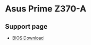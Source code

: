 # Asus Prime Z370-A

## Support page
- [BIOS Download](https://www.asus.com/motherboards-components/motherboards/prime/prime-z370-a/helpdesk_bios/?model2Name=PRIME-Z370-A)